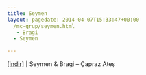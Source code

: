 ```yaml
---
title: Seymen
layout: pagedate: 2014-04-07T15:33:47+00:00
  /mc-grup/seymen.html
   - Bragi
  - Seymen

---
```

<a href="https://cloud.mail.ru/public/f30cdc706600/Bragi%20%26%20Seymen%20-%20%C3%87apraz%20Ate%C5%9F" target="_blank">[indir]</a> | Seymen & Bragi &#8211; Çapraz Ateş